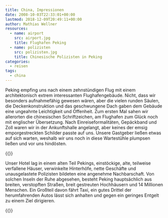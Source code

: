 ```yaml
---
title: China, Impressionen
date: 2008-10-03T22:33:01+00:00
lastmod: 2018-12-09T20:49:11+00:00
author: Mathias Wellner
resources:
  - name: airport
    src: airport.jpg
    title: Flughafen Peking
  - name: polizisten
    src: polizisten.jpg
    title: Chinesische Polizisten in Peking
categories:
  - reisen
tags:
  - china
---
```

Peking empfing uns nach einem zehnstündigen Flug mit einem architektonisch extrem interessanten Flughafengebäude. Nicht, dass wir besonders aufnahmefähig gewesen wären, aber die vielen runden Säulen, die Deckenkonstruktion und das geschwungene Dach gaben dem Gebäude eine ungeahnte Leichtigkeit und Offenheit. Zum ersten Mal sahen wir allerorten die chinesischen Schriftzeichen, am Flughafen zum Glück noch mit englischer Übersetzung. Nach Einreiseformalitäten, Gepäckband und Zoll waren wir in der Ankunftshalle angelangt, aber keines der emsig emporgestreckten Schilder passte auf uns. Unsere Gastgeber ließen etwas auf sich warten, weshalb wir uns noch in diese Wartestühle plumpsen ließen und vor uns hindösten.

{{<responsive-image name="airport">}}

Unser Hotel lag in einem alten Teil Pekings, einstöckige, alte, teilweise verfallene Häuser, verwinkelte Hinterhöfe, nette Geschäfte und unausgelastete Polizisten bildeten eine angenehme Nachbarschaft. Von solchen Inseln der Ruhe abgesehen, besteht Peking hauptsächlich aus breiten, verstopften Straßen, breit gestreuten Hochhäusern und 14 Millionen Menschen. Ein Großteil davon fährt Taxi, ein gutes Drittel der herumfahrenden Autos lässt sich anhalten und gegen ein geringes Entgelt zu einem Ziel dirigieren.

{{<responsive-image name="polizisten">}}